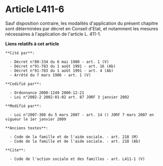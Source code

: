# Article L411-6

Sauf disposition contraire, les modalités d'application du présent chapitre sont déterminées par décret en Conseil d'Etat, et
notamment les mesures nécessaires à l'application de l'article L. 411-1.

**Liens relatifs à cet article**

	**Cité par**:

	  - Décret n°80-334 du 6 mai 1980 - art. 1 (V)
	  - Décret n°91-783 du 1 août 1991 - art. 16 (Ab)
	  - Décret n°91-783 du 1 août 1991 - art. 4 (Ab)
	  - Arrêté du 7 mars 1986 - art. 1 (V)

	**Codifié par**:

	  - Ordonnance 2000-1249 2000-12-21
	  - Loi n°2002-2 2002-01-02 art. 87 JORF 3 janvier 2002

	**Modifié par**:

	  - Loi n°2007-308 du 5 mars 2007 - art. 14 () JORF 7 mars 2007 en vigueur le 1er janvier 2009

	**Anciens textes**:

	  - Code de la famille et de l'aide sociale. - art. 218 (M)
	  - Code de la famille et de l'aide sociale. - art. 218 (Ab)

	**Cite**:

	  - Code de l'action sociale et des familles - art. L411-1 (V)

